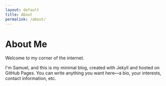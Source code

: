```yaml
---
layout: default
title: About
permalink: /about/
---
```


# About Me

Welcome to my corner of the internet. 

I'm Samuel, and this is my minimal blog, created with Jekyll and hosted on GitHub Pages. You can write anything you want here—a bio, your interests, contact information, etc.